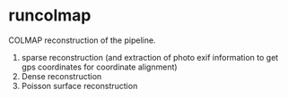 # runcolmap
COLMAP reconstruction of the pipeline.
1. sparse reconstruction (and extraction of photo exif information to get gps coordinates for coordinate alignment)
2. Dense reconstruction
3. Poisson surface reconstruction
